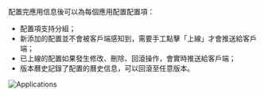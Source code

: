 配置完應用信息後可以為每個應用配置配置項：

- 配置項支持分組；
- 新添加的配置並不會被客戶端感知到，需要手工點擊「上線」才會推送給客戶端；
- 已上線的配置如果發生修改、刪除、回滾操作，會實時推送給客戶端；
- 版本曆史記錄了配置的曆史信息，可以回滾至任意版本。

![Applications](/articles/projects/agileconfig/assets/configuration.png)
